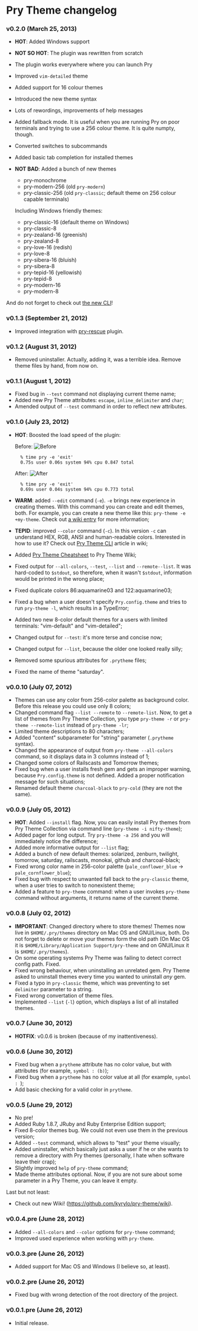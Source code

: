 Pry Theme changelog
===================

### v0.2.0 (March 25, 2013)

* **HOT**: Added Windows support
* **NOT SO HOT**: The plugin was rewritten from scratch
* The plugin works everywhere where you can launch Pry
* Improved `vim-detailed` theme
* Added support for 16 colour themes
* Introduced the new theme syntax
* Lots of rewordings, improvements of help messages
* Added fallback mode. It is useful when you are running Pry on poor terminals
  and trying to use a 256 colour theme. It is quite numpty, though.
* Converted switches to subcommands
* Added basic tab completion for installed themes
* **NOT BAD**: Added a bunch of new themes

    * pry-monochrome
    * pry-modern-256 (old `pry-modern`)
    * pry-classic-256 (old `pry-classic`; default theme on 256 colour capable
      terminals)

    Including Windows friendly themes:

    * pry-classic-16 (default theme on Windows)
    * pry-classic-8
    * pry-zealand-16 (greenish)
    * pry-zealand-8
    * pry-love-16 (redish)
    * pry-love-8
    * pry-sibera-16 (bluish)
    * pry-sibera-8
    * pry-tepid-16 (yellowish)
    * pry-tepid-8
    * pry-modern-16
    * pry-modern-8

And do not forget to check out [the new CLI][cli]!

### v0.1.3 (September 21, 2012)

* Improved integration with [pry-rescue][prescue] plugin.

### v0.1.2 (August 31, 2012)

* Removed uninstaller. Actually, adding it, was a terrible idea. Remove theme
  files by hand, from now on.

### v0.1.1 (August 1, 2012)

* Fixed bug in `--test` command not displaying current theme name;
* Added new Pry Theme attributes: `escape`, `inline_delimiter` and `char`;
* Amended output of `--test` command in order to reflect new attributes.

### v0.1.0 (July 23, 2012)

* **HOT**: Boosted the load speed of the plugin:

  Before:
  ![Before](http://img-fotki.yandex.ru/get/6405/98991937.b/0_7f768_24d92170_orig)

        % time pry -e 'exit'
        0.75s user 0.06s system 94% cpu 0.847 total

  After:
  ![After](http://img-fotki.yandex.ru/get/6400/98991937.b/0_7f767_7c1ad4e9_orig)

        % time pry -e 'exit'
        0.69s user 0.04s system 94% cpu 0.773 total

* **WARM**: added `--edit` command (`-e`). `-e` brings new experience in
  creating themes. With this command you can create and edit themes, both. For
  example, you can create a new theme like this: `pry-theme -e +my-theme`. Check
  out [a wiki entry][cli] for more information;

* **TEPID**: improved `--color` command (`-c`). In this version `-c` can
  understand HEX, RGB, ANSI and human-readable colors. Interested in how to use
  it? Check out [Pry Theme CLI][cli] article in wiki;

* Added [Pry Theme Cheatsheet][cheatsheet] to Pry Theme Wiki;
* Fixed output for `--all-colors`, `--test`, `--list` and `--remote--list`. It
  was hard-coded to `$stdout`, so therefore, when it wasn't `$stdout`,
  information would be printed in the wrong place;
* Fixed duplicate colors 86:aquamarine03 and 122:aquamarine03;
* Fixed a bug when a user doesn't specify `Pry.config.theme` and tries to run
  `pry-theme -l`, which results in a TypeError;
* Added two new 8-color default themes for a users with limited terminals:
  "vim-default" and "vim-detailed";
* Changed output for `--test`: it's more terse and concise now;
* Changed output for `--list`, because the older one looked really silly;
* Removed some spurious attributes for `.prytheme` files;
* Fixed the name of theme "saturday".

### v0.0.10 (July 07, 2012)

* Themes can use any color from 256-color palette as background color. Before
  this release you could use only 8 colors;
* Changed command flag `--list --remote` to `--remote-list`. Now, to get a list
  of themes from Pry Theme Collection, you type `pry-theme -r` or
  `pry-theme --remote-list` instead of `pry-theme -lr`;
* Limited theme descriptions to 80 characters;
* Added "content" subparameter for "string" parameter (`.prytheme` syntax).
* Changed the appearance of output from `pry-theme --all-colors` command, so it
  displays data in 3 columns instead of 1;
* Changed some colors of Railscasts and Tomorrow themes;
* Fixed bug when a user installs fresh gem and gets an improper warning, because
  `Pry.config.theme` is not defined. Added a proper notification message for
  such situations;
* Renamed default theme `charcoal-black` to `pry-cold` (they are not the same).

### v0.0.9 (July 05, 2012)

* **HOT**: Added `--install` flag. Now, you can easily install Pry themes from
  Pry Theme Collection via command line (`pry-theme -i nifty-theme`);
* Added pager for long output. Try `pry-theme -a 256` and you will immediately
  notice the difference;
* Added more informative output for `--list` flag;
* Added a bunch of new default themes: solarized, zenburn, twilight, tomorrow,
  saturday, railscasts, monokai, github and charcoal-black;
* Fixed wrong color name in 256-color palette (`pale_conflower_blue` →
  `pale_cornflower_blue`);
* Fixed bug with respect to unwanted fall back to the `pry-classic` theme,
  when a user tries to switch to nonexistent theme;
* Added a feature to `pry-theme` command: when a user invokes `pry-theme`
  command without arguments, it returns name of the current theme.

### v0.0.8 (July 02, 2012)

* **IMPORTANT**: Changed directory where to store themes! Themes now live in
  `$HOME/.pry/themes` directory on Mac OS and GNU/Linux, both. Do not forget
  to delete or move your themes form the old path (On Mac OS it is
  `$HOME/Library/Application Support/pry-theme` and on GNU/Linux it is
  `$HOME/.pry/themes`).
* On some operating systems Pry Theme was failing to detect correct config path.
  Fixed.
* Fixed wrong behaviour, when uninstalling an unrelated gem. Pry Theme asked to
  uninstall themes every time you wanted to uninstall _any_ gem.
* Fixed a typo in `pry-classic` theme, which was preventing to set `delimiter`
  parameter to a string.
* Fixed wrong convertation of theme files.
* Implemented `--list` (`-l`) option, which displays a list of all installed
  themes.

### v0.0.7 (June 30, 2012)

* **HOTFIX**: v0.0.6 is broken (because of my inattentiveness).

### v0.0.6 (June 30, 2012)

* Fixed bug when a `prytheme` attribute has no color value, but with attributes
  (for example, `symbol : (b)`);
* Fixed bug when a `prytheme` has no color value at all (for example,
  `symbol : `);
* Add basic checking for a valid color in `prytheme`.

### v0.0.5 (June 29, 2012)

* No pre!
* Added Ruby 1.8.7, JRuby and Ruby Enterprise Edition support;
* Fixed 8-color themes bug. We could not even use them in the previous version;
* Added `--test` command, which allows to "test" your theme visually;
* Added uninstaller, which basically just asks a user if he or she wants to
  remove a directory with Pry themes (personally, I hate when software leave
  their crap);
* Slightly improved `help` of `pry-theme` command;
* Made theme attributes optional. Now, if you are not sure about some parameter
  in a Pry Theme, you can leave it empty.

Last but not least:

  * Check out new Wiki! (https://github.com/kyrylo/pry-theme/wiki).

### v0.0.4.pre (June 28, 2012)

* Added `--all-colors` and `--color` options for `pry-theme` command;
* Improved used experience when working with `pry-theme`.

### v0.0.3.pre (June 26, 2012)

* Added support for Mac OS and Windows (I believe so, at least).

### v0.0.2.pre (June 26, 2012)

* Fixed bug with wrong detection of the root directory of the project.

### v0.0.1.pre (June 26, 2012)

* Initial release.

[cli]: https://github.com/kyrylo/pry-theme/wiki/Pry-Theme-CLI
[cheatsheet]: https://github.com/kyrylo/pry-theme/wiki/Pry-Theme-Cheatsheet
[prescue]: https://github.com/ConradIrwin/pry-rescue/

